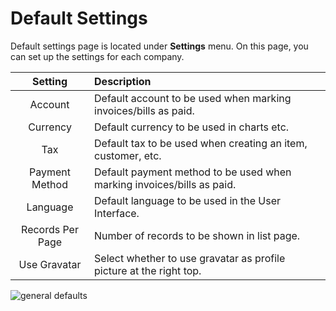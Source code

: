 Default Settings
================

Default settings page is located under **Settings** menu. On this page, you can set up the settings for each company.

|     Setting      | Description                                                            |
| :--------------: | :--------------------------------------------------------------------- |
|     Account      | Default account to be used when marking invoices/bills as paid.        |
|     Currency     | Default currency to be used in charts etc.                             |
|       Tax        | Default tax to be used when creating an item, customer, etc.           |
|  Payment Method  | Default payment method to be used when marking invoices/bills as paid. |
|     Language     | Default language to be used in the User Interface.                     |
| Records Per Page | Number of records to be shown in list page.                            |
|   Use Gravatar   | Select whether to use gravatar as profile picture at the right top.    |

![general defaults](_images/default.gif)
